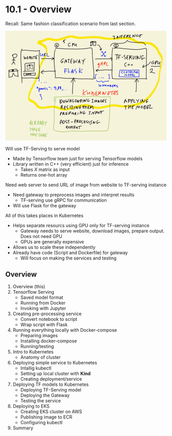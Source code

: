 # 10.1 - Overview

Recall: Same fashion classification scenario from last section.

![Overview](../images/10.1-overview.png)

Will use TF-Serving to serve model
- Made by Tensorflow team just for serving Tensorflow models
- Library written in C++ (very efficient) just for inference
    - Takes *X* matrix as input
    - Returns one-hot array

Need web server to send URL of image from website to TF-serving instance
- Need gateway to preprocess images and interpret results
    - TF-serving use gRPC for communication
- Will use Flask for the gateway

All of this takes places in Kubernetes
- Helps separate resourcs using GPU only for TF-serving instance
    - Gateway needs to serve website, download images, prepare output. Does not need GPU
    - GPUs are generally expensive
- Allows us to scale these independently
- Already have code (Script and Dockerfile) for gateway
    - Will focus on making the services and testing

## Overview
1. Overview (this)
2. Tensorflow Serving
    - Saved model format
    - Running from Docker
    - Invoking with Jupyter
3. Creating pre-processing service
    - Convert notebook to script
    - Wrap script with Flask
4. Running everything locally with Docker-compose
    - Preparing images
    - Installing docker-compose
    - Running/testing
5. Intro to Kubernetes
    - Anatomy of cluster
6. Deploying simple service to Kubernetes
    - Intallig kubectl
    - Setting up local cluster with **Kind**
    - Creating deployment/service
7. Deploying TF models to Kubernetes
    - Deploying TF-Serving model
    - Deploying the Gateway
    - Testing the service
8. Deploying to EKS
    - Creating EKS cluster on AWS
    - Publishing image to ECR
    - Configuring kubectl
9. Summary